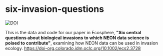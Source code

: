 # six-invasion-questions



[![DOI](https://www.zenodo.org/badge/DOI/10.5281/zenodo.4705449.svg)](https://doi.org/10.5281/zenodo.4705449)


This is the data and code for our paper in Ecosphere, **"Six central questions about biological invasions to which NEON data science is poised to contribute"**, examining how NEON data can be used in invasion ecology. https://doi-org.colorado.idm.oclc.org/10.1002/ecs2.3728
